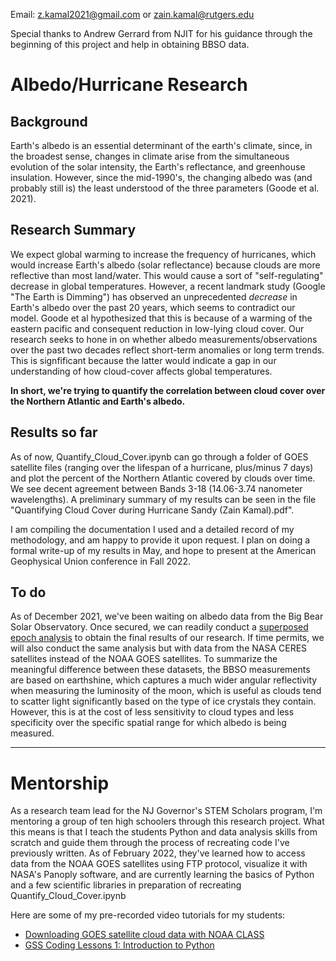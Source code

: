 Email: [z.kamal2021@gmail.com](mailto:z.kamal2021@gmail.com) or [zain.kamal@rutgers.edu](mailto:zain.kamal@rutgers.edu)

Special thanks to Andrew Gerrard from NJIT for his guidance through the beginning of this project and help in obtaining BBSO data.

# Albedo/Hurricane Research

## Background

Earth's albedo is an essential determinant of the earth's climate, since, in the broadest sense, changes in climate arise from the simultaneous evolution of the solar intensity, the Earth's reflectance, and greenhouse insulation. However, since the mid-1990's, the changing albedo was (and probably still is) the least understood of the three parameters (Goode et al. 2021).

## Research Summary

We expect global warming to increase the frequency of hurricanes, which would increase Earth's albedo (solar reflectance) because clouds are more reflective than most land/water. This would cause a sort of "self-regulating" decrease in global temperatures. However, a recent landmark study (Google "The Earth is Dimming") has observed an unprecedented _decrease_ in Earth's albedo over the past 20 years, which seems to contradict our model. Goode et al hypothesized that this is because of a warming of the eastern pacific and consequent reduction in low-lying cloud cover. Our research seeks to hone in on whether albedo measurements/observations over the past two decades reflect short-term anomalies or long term trends. This is signfificant because the latter would indicate a gap in our understanding of how cloud-cover affects global temperatures.

**In short, we're trying to quantify the correlation between cloud cover over the Northern Atlantic and Earth's albedo.**

## Results so far

As of now, Quantify_Cloud_Cover.ipynb can go through a folder of GOES satellite files (ranging over the lifespan of a hurricane, plus/minus 7 days) and plot the percent of the Northern Atlantic covered by clouds over time. We see decent agreement between Bands 3-18 (14.06-3.74 nanometer wavelengths). A preliminary summary of my results can be seen in the file "Quantifying Cloud Cover during Hurricane Sandy (Zain Kamal).pdf".

I am compiling the documentation I used and a detailed record of my methodology, and am happy to provide it upon request. I plan on doing a formal write-up of my results in May, and hope to present at the American Geophysical Union conference in Fall 2022.

## To do

As of December 2021, we've been waiting on albedo data from the Big Bear Solar Observatory. Once secured, we can readily conduct a [superposed epoch analysis](https://en.wikipedia.org/wiki/Superposed_epoch_analysis) to obtain the final results of our research. If time permits, we will also conduct the same analysis but with data from the NASA CERES satellites instead of the NOAA GOES satellites. To summarize the meaningful difference between these datasets, the BBSO measurements are based on earthshine, which captures a much wider angular reflectivity when measuring the luminosity of the moon, which is useful as clouds tend to scatter light significantly based on the type of ice crystals they contain. However, this is at the cost of less sensitivity to cloud types and less specificity over the specific spatial range for which albedo is being measured.

---
# Mentorship

As a research team lead for the NJ Governor's STEM Scholars program, I'm mentoring a group of ten high schoolers through this research project. What this means is that I teach the students Python and data analysis skills from scratch and guide them through the process of recreating code I've previously written. As of February 2022, they've learned how to access data from the NOAA GOES satellites using FTP protocol, visualize it with NASA's Panoply software, and are currently learning the basics of Python and a few scientific libraries in preparation of recreating Quantify_Cloud_Cover.ipynb

Here are some of my pre-recorded video tutorials for my students:
* [Downloading GOES satellite cloud data with NOAA CLASS](https://www.youtube.com/watch?v=SBWWs-ZxDWw)
* [GSS Coding Lessons 1: Introduction to Python](https://www.youtube.com/watch?v=rflh9fBcy0M)
